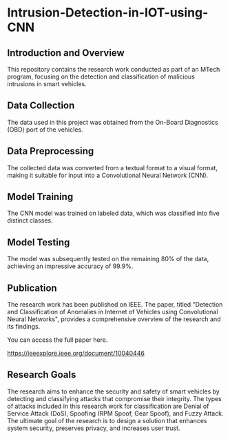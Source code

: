 # Intrusion-Detection-in-IOT-using-CNN

## Introduction and Overview

This repository contains the research work conducted as part of an MTech program, focusing on the detection and classification of malicious intrusions in smart vehicles.

## Data Collection

The data used in this project was obtained from the On-Board Diagnostics (OBD) port of the vehicles. 

## Data Preprocessing

The collected data was converted from a textual format to a visual format, making it suitable for input into a Convolutional Neural Network (CNN).

## Model Training

The CNN model was trained on labeled data, which was classified into five distinct classes.

## Model Testing

The model was subsequently tested on the remaining 80% of the data, achieving an impressive accuracy of 99.9%.

## Publication

The research work has been published on IEEE. The paper, titled "Detection and Classification of Anomalies in Internet of Vehicles using Convolutional Neural Networks", provides a comprehensive overview of the research and its findings. 

You can access the full paper here.

https://ieeexplore.ieee.org/document/10040446

## Research Goals

The research aims to enhance the security and safety of smart vehicles by detecting and classifying attacks that compromise their integrity. The types of attacks included in this research work for classification are Denial of Service Attack (DoS), Spoofing (RPM Spoof, Gear Spoof), and Fuzzy Attack. The ultimate goal of the research is to design a solution that enhances system security, preserves privacy, and increases user trust.

